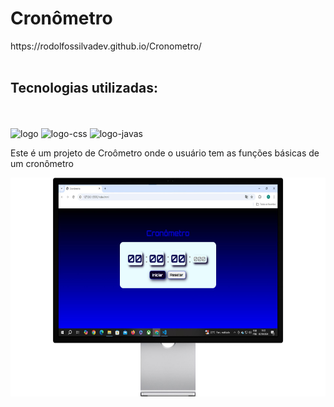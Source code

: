 
<h1>Cronômetro</h1>
https://rodolfossilvadev.github.io/Cronometro/
<br>
<br>
<h2>Tecnologias utilizadas:</h2>

<br>
<br>
<img src="https://img.shields.io/badge/HTML5-E34F26?style=for-the-badge&logo=html5&logoColor=white" alt="logo">

<img src="https://img.shields.io/badge/CSS3-1572B6?style=for-the-badge&logo=css3&logoColor=white" alt="logo-css">
<img src="https://img.shields.io/badge/JavaScript-F7DF1E?style=for-the-badge&logo=javascript&logoColor=black" alt="logo-javas">
<p>Este é um projeto de Croômetro onde o usuário tem as funções básicas de um cronômetro</p>

<img src="https://github.com/rodolfossilvadev/Cronometro/blob/main/assets/desktop.jpg?raw=true" alt="desktop-cronometro"
  height="350px">
